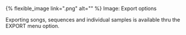 ---
---

{% flexible_image link=".png" alt="" %}
Image: Export options

Exporting songs, sequences and individual samples is available thru the EXPORT menu option. 
